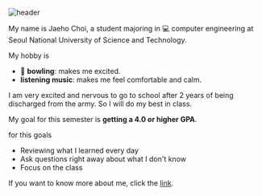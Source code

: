 ![header](https://capsule-render.vercel.app/api?type=waving&color=auto&height=200&section=header&text=Jaeho%20Choi&fontSize=32)

My name is Jaeho Choi, a student majoring in :computer: computer engineering at Seoul National University of Science and Technology.

My hobby is 
* :bowling: **bowling**: makes me excited. 
* **listening music**: makes me feel comfortable and calm.

I am very excited and nervous to go to school after 2 years of being discharged from the army. So I will do my best in class.

My goal for this semester is **getting a 4.0 or higher GPA**.

for this goals
* Reviewing what I learned every day
* Ask questions right away about what I don't know
* Focus on the class

If you want to know more about me, click the [link](https://github.com/cjh1830/cjh1830.git).
